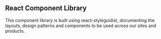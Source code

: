 ## React Component Library

This component library is built using react-styleguidist, documenting the layouts, design patterns and components to be used across our sites and products.
